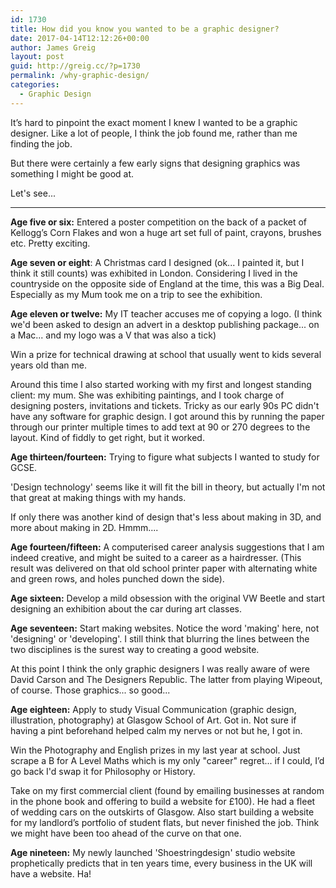 ```yaml
---
id: 1730
title: How did you know you wanted to be a graphic designer?
date: 2017-04-14T12:12:26+00:00
author: James Greig
layout: post
guid: http://greig.cc/?p=1730
permalink: /why-graphic-design/
categories:
  - Graphic Design
---
```

It’s hard to pinpoint the exact moment I knew I wanted to be a graphic designer. Like a lot of people, I think the job found me, rather than me finding the job.

But there were certainly a few early signs that designing graphics was something I might be good at. 

Let's see...

----

**Age five or six:**
Entered a poster competition on the back of a packet of Kellogg’s Corn Flakes and won a huge art set full of paint, crayons, brushes etc. Pretty exciting.

**Age seven or eight**: 
A Christmas card I designed (ok... I painted it, but I think it still counts) was exhibited in London. Considering I lived in the countryside on the opposite side of England at the time, this was a Big Deal. Especially as my Mum took me on a trip to see the exhibition. 

**Age eleven or twelve:**
My IT teacher accuses me of copying a logo. (I think we'd been asked to design an advert in a desktop publishing package... on a Mac... and my logo was a V that was also a tick)

Win a prize for technical drawing at school that usually went to kids several years old than me.

Around this time I also started working with my first and longest standing client: my mum. She was exhibiting paintings, and I took charge of designing posters, invitations and tickets. Tricky as our early 90s PC didn't have any software for graphic design. I got around this by running the paper through our printer multiple times to add text at 90 or 270 degrees to the layout. Kind of fiddly to get right, but it worked.

**Age thirteen/fourteen:**
Trying to figure what subjects I wanted to study for GCSE.

'Design technology' seems like it will fit the bill in theory, but actually I'm not that great at making things with my hands.

If only there was another kind of design that's less about making in 3D, and more about making in 2D. Hmmm....

**Age fourteen/fifteen:**
A computerised career analysis suggestions that I am indeed creative, and might be suited to a career as a hairdresser. (This result was delivered on that old school printer paper with alternating white and green rows, and holes punched down the side).

**Age sixteen:**
Develop a mild obsession with the original VW Beetle and start designing an exhibition about the car during art classes.

**Age seventeen:**
Start making websites. Notice the word 'making' here, not 'designing' or 'developing'. I still think that blurring the lines between the two disciplines is the surest way to creating a good website.

At this point I think the only graphic designers I was really aware of were David Carson and The Designers Republic. The latter from playing Wipeout, of course. Those graphics... so good...

**Age eighteen:**
Apply to study Visual Communication (graphic design, illustration, photography) at Glasgow School of Art. Got in. Not sure if having a pint beforehand helped calm my nerves or not but he, I got in.

Win the Photography and English prizes in my last year at school. Just scrape a B for A Level Maths which is my only "career" regret... if I could, I’d go back I'd swap it for Philosophy or History.

Take on my first commercial client (found by emailing businesses at random in the phone book and offering to build a website for £100). He had a fleet of wedding cars on the outskirts of Glasgow. Also start building a website for my landlord’s portfolio of student flats, but never finished the job. Think we might have been too ahead of the curve on that one.

**Age nineteen:**
My newly launched 'Shoestringdesign' studio website prophetically predicts that in ten years time, every business in the UK will have a website. Ha!
